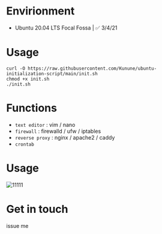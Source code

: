 # Envirionment

- Ubuntu 20.04 LTS Focal Fossa | ✅ 3/4/21

# Usage

    curl -O https://raw.githubusercontent.com/Kunune/ubuntu-initialization-script/main/init.sh
    chmod +x init.sh
    ./init.sh

# Functions

- `text editor` : vim / nano
- `firewall` : firewalld / ufw / iptables
- `reverse proxy` : nginx / apache2 / caddy
- `crontab`

# Usage

![11111](https://user-images.githubusercontent.com/46839654/109983784-0f48d900-7cfb-11eb-8118-ba255e508f7b.png)

# Get in touch

issue me
